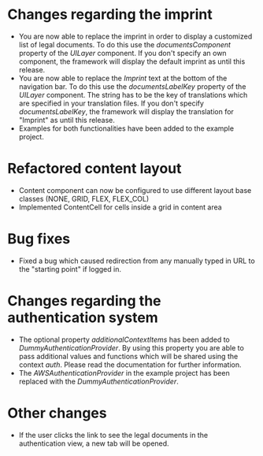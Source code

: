 # Changes regarding the imprint
- You are now able to replace the imprint in order to display a customized list of legal documents. To do this use the *documentsComponent* property of the *UILayer* component. If you don't specify an own component, the framework will display the default imprint as until this release.
- You are now able to replace the *Imprint* text at the bottom of the navigation bar. To do this use the *documentsLabelKey* property of the *UILayer* component. The string has to be the key of translations which are specified in your translation files. If you don't specify *documentsLabelKey*, the framework will display the translation for "Imprint" as until this release.
- Examples for both functionalities have been added to the example project.

# Refactored content layout
- Content component can now be configured to use different layout base classes (NONE, GRID, FLEX, FLEX_COL) 
- Implemented ContentCell for cells inside a grid in content area

# Bug fixes
- Fixed a bug which caused redirection from any manually typed in URL to the "starting point" if logged in.

# Changes regarding the authentication system
- The optional property *additionalContextItems* has been added to *DummyAuthenticationProvider*. By using this property you are able to pass additional values and functions which will be shared using the context *auth*. Please read the documentation for further information.
- The *AWSAuthenticationProvider* in the example project has been replaced with the *DummyAuthenticationProvider*.

# Other changes
- If the user clicks the link to see the legal documents in the authentication view, a new tab will be opened.